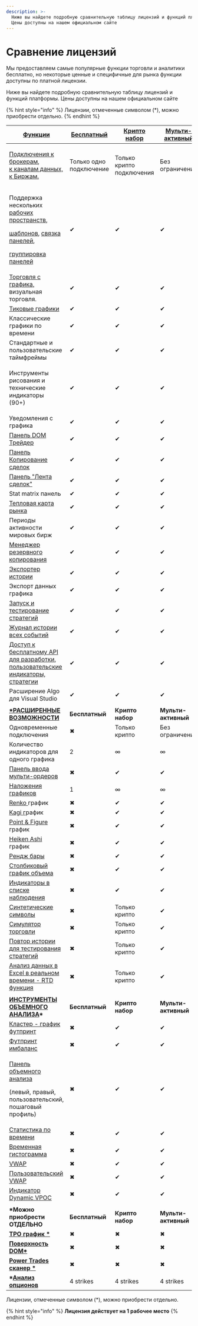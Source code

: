 ```yaml
---
description: >-
  Ниже вы найдете подробную сравнительную таблицу лицензий и функций платформы.
  Цены доступны на нашем официальном сайте
---
```


# Сравнение лицензий

Мы предоставляем самые популярные функции торговли и аналитики бесплатно, но некоторые ценные и специфичные для рынка функции доступны по платной лицензии.

Ниже вы найдете подробную сравнительную таблицу лицензий и функций платформы. Цены доступны на нашем официальном сайте

{% hint style="info" %}
Лицензии, отмеченные символом (\*), можно приобрести отдельно.
{% endhint %}

| [**Функции**](https://www.quantower.com.ru/pricing)                                                                                                                                                                                                                                                                                                                                                                    | [**Бесплатный**](https://www.quantower.com.ru/pricing) | [**Крипто набор**](https://www.quantower.com.ru/pricing) | [**Мульти-активный**](https://www.quantower.com.ru/pricing) | [**Все в одном**](https://www.quantower.com.ru/pricing) |
| ---------------------------------------------------------------------------------------------------------------------------------------------------------------------------------------------------------------------------------------------------------------------------------------------------------------------------------------------------------------------------------------------------------------------- | ------------------------------------------------------ | -------------------------------------------------------- | ----------------------------------------------------------- | ------------------------------------------------------- |
| <p><a href="https://www.quantower.com/connections">Подключения к брокерам</a>, <br><a href="https://www.quantower.com/connections">к каналам данных, <br>к Биржам.</a></p>                                                                                                                                                                                                                                             | Только одно подключение                                | Только крипто  подключения                               | Без ограничений                                             | Без ограничений                                         |
| <p>Поддержка нескольких <a href="https://help.quantower.com.ru/general-settings/workspaces-binds-groups">рабочих пространств</a>,</p><p><a href="https://help.quantower.com.ru/general-settings/templates">шаблонов</a>, <a href="https://help.quantower.com.ru/general-settings/binds">связка панелей</a>,</p><p><a href="https://help.quantower.com.ru/general-settings/group-of-panels">группировка панелей</a></p> | ✔                                                      | ✔                                                        | ✔                                                           | ✔                                                       |
| [Торговля с графика, ](https://help.quantower.com.ru/analytics-panels/chart/chart-trading)визуальная торговля.                                                                                                                                                                                                                                                                                                         | ✔                                                      | ✔                                                        | ✔                                                           | ✔                                                       |
| [Тиковые графики](https://help.quantower.com.ru/analytics-panels/chart/chart-types/tick-chart)                                                                                                                                                                                                                                                                                                                         | ✔                                                      | ✔                                                        | ✔                                                           | ✔                                                       |
| Классические графики по времени                                                                                                                                                                                                                                                                                                                                                                                        | ✔                                                      | ✔                                                        | ✔                                                           | ✔                                                       |
| Стандартные и пользовательские таймфреймы                                                                                                                                                                                                                                                                                                                                                                              | ✔                                                      | ✔                                                        | ✔                                                           | ✔                                                       |
| <p>Инструменты рисования и технические индикаторы<br>(90+)</p>                                                                                                                                                                                                                                                                                                                                                         | ✔                                                      | ✔                                                        | ✔                                                           | ✔                                                       |
| Уведомления с графика                                                                                                                                                                                                                                                                                                                                                                                                  | ✔                                                      | ✔                                                        | ✔                                                           | ✔                                                       |
| [Панель DOM Трейдер](https://help.quantower.com.ru/trading-panels/dom-trader)                                                                                                                                                                                                                                                                                                                                          | ✔                                                      | ✔                                                        | ✔                                                           | ✔                                                       |
| [Панель Копирование сделок](https://help.quantower.com.ru/trading-panels/kopirovanie-sdelok)                                                                                                                                                                                                                                                                                                                           | ✔                                                      | ✔                                                        | ✔                                                           | ✔                                                       |
| [Панель "Лента сделок"](https://app.gitbook.com/@quantower/s/quantower-ru/\~/drafts/-MejEw\_TByUyEHd2gJTX/analytics-panels/time-and-sales)                                                                                                                                                                                                                                                                             | ✔                                                      | ✔                                                        | ✔                                                           | ✔                                                       |
| Stat matrix панель                                                                                                                                                                                                                                                                                                                                                                                                     | ✔                                                      | ✔                                                        | ✔                                                           | ✔                                                       |
| [Тепловая карта рынка](https://help.quantower.com.ru/miscellaneous-panels/market-heat-map)                                                                                                                                                                                                                                                                                                                             | ✔                                                      | ✔                                                        | ✔                                                           | ✔                                                       |
| Периоды активности мировых бирж                                                                                                                                                                                                                                                                                                                                                                                        | ✔                                                      | ✔                                                        | ✔                                                           | ✔                                                       |
| [Менеджер резервного копирования](https://help.quantower.com.ru/getting-started/backup-and-restore-manager)                                                                                                                                                                                                                                                                                                            | ✔                                                      | ✔                                                        | ✔                                                           | ✔                                                       |
| [Экспортер истории](https://help.quantower.com.ru/miscellaneous-panels/history-exporter)                                                                                                                                                                                                                                                                                                                               | ✔                                                      | ✔                                                        | ✔                                                           | ✔                                                       |
| Экспорт данных графика                                                                                                                                                                                                                                                                                                                                                                                                 | ✔                                                      | ✔                                                        | ✔                                                           | ✔                                                       |
| [Запуск и тестирование стратегий](https://app.gitbook.com/@quantower/s/quantower-ru/\~/drafts/-MejEw\_TByUyEHd2gJTX/quantower-algo/strategy-runner)                                                                                                                                                                                                                                                                    | ✔                                                      | ✔                                                        | ✔                                                           | ✔                                                       |
| [Журнал истории всех событий](https://app.gitbook.com/@quantower/s/quantower-ru/\~/drafts/-MejL9Ji5ssg9DIKcZSY/informational-panels/event-log)                                                                                                                                                                                                                                                                         | ✔                                                      | ✔                                                        | ✔                                                           | ✔                                                       |
| [Доступ к бесплатному API для разработки](https://app.gitbook.com/@quantower/s/quantower-ru/\~/drafts/-MejLMw1khYQ4InjRAys/quantower-algo), [пользовательские индикаторы, стратегии](https://help.quantower.com.ru/quantower-algo)                                                                                                                                                                                     | ✔                                                      | ✔                                                        | ✔                                                           | ✔                                                       |
| Расширение Algo для Visual Studio                                                                                                                                                                                                                                                                                                                                                                                      | ✔                                                      | ✔                                                        | ✔                                                           | ✔                                                       |
|                                                                                                                                                                                                                                                                                                                                                                                                                        |                                                        |                                                          |                                                             |                                                         |
| [**\*РАСШИРЕННЫЕ ВОЗМОЖНОСТИ** ](https://www.quantower.com/advancedfeatures)                                                                                                                                                                                                                                                                                                                                           | **Бесплатный**                                         | **Крипто набор**                                         | **Мульти-активный**                                         | **Все в одном**                                         |
| Одновременные подключения                                                                                                                                                                                                                                                                                                                                                                                              | ✖                                                      | Только крипто                                            | Без ограничений                                             | Без ограничений                                         |
| Количество индикаторов для одного графика                                                                                                                                                                                                                                                                                                                                                                              | 2                                                      | ∞                                                        | ∞                                                           | ∞                                                       |
| [Панель ввода мульти-ордеров](https://app.gitbook.com/@quantower/s/quantower-ru/\~/drafts/-MejLMw1khYQ4InjRAys/trading-panels/multiple-order-entry)                                                                                                                                                                                                                                                                    | ✖                                                      | ✔                                                        | ✔                                                           | ✔                                                       |
| [Наложения графиков](https://app.gitbook.com/@quantower/s/quantower-ru/\~/drafts/-MejLMw1khYQ4InjRAys/analytics-panels/chart/chart-overlays)                                                                                                                                                                                                                                                                           | 1                                                      | ∞                                                        | ∞                                                           | ∞                                                       |
| [Renko ](../analytics-panels/chart/chart-types/renko.md)график                                                                                                                                                                                                                                                                                                                                                         | ✖                                                      | ✔                                                        | ✔                                                           | ✔                                                       |
| [Kagi г](../analytics-panels/chart/chart-types/kagi.md)рафик                                                                                                                                                                                                                                                                                                                                                           | ✖                                                      | ✔                                                        | ✔                                                           | ✔                                                       |
| [Point & Figure ](../analytics-panels/chart/chart-types/points-and-figures.md)график                                                                                                                                                                                                                                                                                                                                   | ✖                                                      | ✔                                                        | ✔                                                           | ✔                                                       |
| [Heiken Ashi](../analytics-panels/chart/chart-types/heiken-ashi.md) график                                                                                                                                                                                                                                                                                                                                             | ✖                                                      | ✔                                                        | ✔                                                           | ✔                                                       |
| [Рендж бары](https://app.gitbook.com/@quantower/s/quantower-ru/\~/drafts/-MejLMw1khYQ4InjRAys/analytics-panels/chart/chart-types/range-bars)                                                                                                                                                                                                                                                                           | ✖                                                      | ✔                                                        | ✔                                                           | ✔                                                       |
| [Столбиковый график объема](https://app.gitbook.com/@quantower/s/quantower-ru/\~/drafts/-MejLMw1khYQ4InjRAys/analytics-panels/chart/chart-types/volume-bars)                                                                                                                                                                                                                                                           | ✖                                                      | ✔                                                        | ✔                                                           | ✔                                                       |
| [Индикаторы в списке наблюдения](https://help.quantower.com.ru/analytics-panels/watchlist#indicators)                                                                                                                                                                                                                                                                                                                  | ✖                                                      | ✔                                                        | ✔                                                           | ✔                                                       |
| [Синтетические символы](../portfolio-panels/synthetic-symbols.md)                                                                                                                                                                                                                                                                                                                                                      | ✖                                                      | Только крипто                                            | ✔                                                           | ✔                                                       |
| [Симулятор торговли](https://app.gitbook.com/@quantower/s/quantower-ru/\~/drafts/-MejUFFB\_6oO73rD0z-w/trading-panels/trading-simulator)                                                                                                                                                                                                                                                                               | ✖                                                      | Только крипто                                            | ✔                                                           | ✔                                                       |
| [Повтор истории для тестирования стратегий](https://app.gitbook.com/@quantower/s/quantower-ru/\~/drafts/-MejUnJotctXZLjVyvYM/trading-panels/history-player)                                                                                                                                                                                                                                                            | ✖                                                      | Только крипто                                            | ✔                                                           | ✔                                                       |
| [Анализ данных в Excel в реальном времени  - RTD функция](https://help.quantower.com.ru/miscellaneous-panels/excel-rtd-trading)                                                                                                                                                                                                                                                                                        | ✖                                                      | Только крипто                                            | ✔                                                           | ✔                                                       |
|                                                                                                                                                                                                                                                                                                                                                                                                                        |                                                        |                                                          |                                                             |                                                         |
| [**ИНСТРУМЕНТЫ ОБЪЕМНОГО АНАЛИЗА**](https://www.quantower.com/volumeanalysistools)**\***                                                                                                                                                                                                                                                                                                                               | **Бесплатный**                                         | **Крипто набор**                                         | **Мульти-активный**                                         | **Все в одном**                                         |
| [Кластер - график футпринт](https://app.gitbook.com/@quantower/s/quantower-ru/\~/drafts/-MejYt0kgCZUqOxuWIxx/analytics-panels/volume-analysis-tools/cluster-chart)                                                                                                                                                                                                                                                     | ✖                                                      | ✔                                                        | ✔                                                           | ✔                                                       |
| [Футпринт имбаланс](https://app.gitbook.com/@quantower/s/quantower-ru/\~/drafts/-MejYt0kgCZUqOxuWIxx/analytics-panels/volume-analysis-tools/cluster-chart)                                                                                                                                                                                                                                                             | ✖                                                      | ✔                                                        | ✔                                                           | ✔                                                       |
| <p><a href="https://help.quantower.com.ru/analytics-panels/volume-analysis-tools/volume-profiles">Панель объемного анализа</a></p><p>(левый, правый, пользовательский, пошаговый профиль)</p>                                                                                                                                                                                                                          | ✖                                                      | ✔                                                        | ✔                                                           | ✔                                                       |
| [Статистика по времени](https://app.gitbook.com/@quantower/s/quantower-ru/\~/drafts/-MejYt0kgCZUqOxuWIxx/analytics-panels/volume-analysis-tools/time-statistics)                                                                                                                                                                                                                                                       | ✖                                                      | ✔                                                        | ✔                                                           | ✔                                                       |
| [Временная гистограмма](https://help.quantower.com.ru/analytics-panels/volume-analysis-tools/time-histogram)                                                                                                                                                                                                                                                                                                           | ✖                                                      | ✔                                                        | ✔                                                           | ✔                                                       |
| [VWAP](../analytics-panels/chart/vwap.md)                                                                                                                                                                                                                                                                                                                                                                              | ✖                                                      | ✔                                                        | ✔                                                           | ✔                                                       |
| [Пользовательский VWAP](https://app.gitbook.com/@quantower/s/quantower-ru/\~/drafts/-Mej\_u0ML051BEEcUysb/analytics-panels/chart/anchored-vwap)                                                                                                                                                                                                                                                                        | ✖                                                      | ✔                                                        | ✔                                                           | ✔                                                       |
| [Индикатор Dynamic VPOC ](https://www.quantower.com/blog/binance-futures-in-quantower-dynamic-poc-and-recent-bid-ask-in-the-dom#dynamic-vpoc-indicator)                                                                                                                                                                                                                                                                | ✖                                                      | ✔                                                        | ✔                                                           | ✔                                                       |
|                                                                                                                                                                                                                                                                                                                                                                                                                        |                                                        |                                                          |                                                             |                                                         |
| **\*Можно приобрести ОТДЕЛЬНО**                                                                                                                                                                                                                                                                                                                                                                                        | **Бесплатный**                                         | **Крипто набор**                                         | **Мульти-активный**                                         | **Все в одном**                                         |
| [**TPO график \***](https://app.gitbook.com/@quantower/s/quantower-ru/\~/drafts/-Mej\_u0ML051BEEcUysb/analytics-panels/tpo-chart)                                                                                                                                                                                                                                                                                      | ✖                                                      | ✖                                                        | ✖                                                           | ✔                                                       |
| [**Поверхность DOM\***](https://www.quantower.com/dom-surface)                                                                                                                                                                                                                                                                                                                                                         | ✖                                                      | ✖                                                        | ✖                                                           | ✔                                                       |
| [**Power Trades сканер \***](https://app.gitbook.com/@quantower/s/quantower-ru/\~/drafts/-Mej\_u0ML051BEEcUysb/analytics-panels/chart/power-trades)                                                                                                                                                                                                                                                                    | ✖                                                      | ✖                                                        | ✖                                                           | ✔                                                       |
| **\***[**Анализ опционов**](https://app.gitbook.com/@quantower/s/quantower-ru/\~/drafts/-Mej\_u0ML051BEEcUysb/analytics-panels/option-analytics)                                                                                                                                                                                                                                                                       | 4 strikes                                              | 4 strikes                                                | 4 strikes                                                   | ✔                                                       |

Лицензии, отмеченные символом (\*), можно приобрести отдельно.

{% hint style="info" %}
**Лицензия действует на 1 рабочее место**
{% endhint %}
